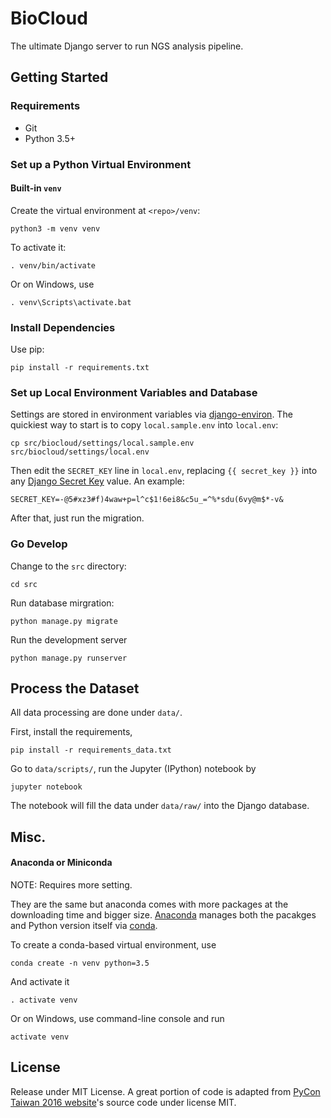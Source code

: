 # BioCloud

The ultimate Django server to run NGS analysis pipeline.


## Getting Started

### Requirements

- Git
- Python 3.5+

### Set up a Python Virtual Environment

#### Built-in `venv`

Create the virtual environment at `<repo>/venv`:

    python3 -m venv venv

To activate it:

    . venv/bin/activate

Or on Windows, use

    . venv\Scripts\activate.bat

### Install Dependencies

Use pip:

    pip install -r requirements.txt


### Set up Local Environment Variables and Database

Settings are stored in environment variables via [django-environ]. The
quickiest way to start is to copy `local.sample.env` into `local.env`:

    cp src/biocloud/settings/local.sample.env src/biocloud/settings/local.env

Then edit the `SECRET_KEY` line in `local.env`, replacing `{{ secret_key }}` into any [Django Secret Key] value. An example:

    SECRET_KEY=-@5#xz3#f)4waw+p=l^c$1!6ei8&c5u_=^%*sdu(6vy@m$*-v&

After that, just run the migration.


### Go Develop

Change to the `src` directory:

    cd src

Run database mirgration:

    python manage.py migrate

Run the development server

    python manage.py runserver


## Process the Dataset

All data processing are done under `data/`.

First, install the requirements,

    pip install -r requirements_data.txt

Go to `data/scripts/`, run the Jupyter (IPython) notebook by

    jupyter notebook

The notebook will fill the data under `data/raw/` into the Django database.


## Misc.

#### Anaconda or Miniconda

NOTE: Requires more setting.

They are the same but anaconda comes with more packages at the downloading time
and bigger size. [Anaconda] manages both the pacakges and Python version itself
via [conda].

To create a conda-based virtual environment, use

    conda create -n venv python=3.5

And activate it

    . activate venv

Or on Windows, use command-line console and run

    activate venv


## License

Release under MIT License. A great portion of code is adapted from [PyCon Taiwan 2016 website]'s source code under license MIT.


[Anaconda]: https://www.continuum.io/downloads
[conda]: http://conda.pydata.org/docs/intro.html
[django-environ]: http://django-environ.readthedocs.org/en/latest/
[Django Secret Key]: http://www.miniwebtool.com/django-secret-key-generator/
[PyCon Taiwan 2016 website]: https://github.com/pycontw/pycontw2016
